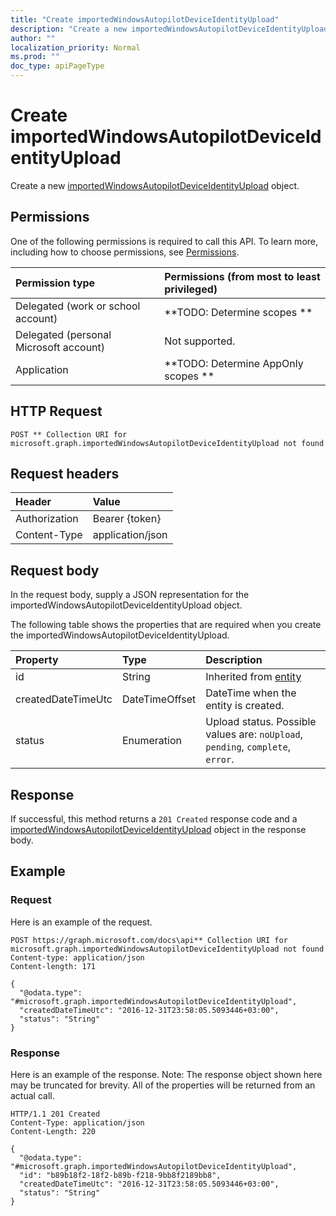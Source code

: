 ```yaml
---
title: "Create importedWindowsAutopilotDeviceIdentityUpload"
description: "Create a new importedWindowsAutopilotDeviceIdentityUpload object."
author: ""
localization_priority: Normal
ms.prod: ""
doc_type: apiPageType
---
```


# Create importedWindowsAutopilotDeviceIdentityUpload

Create a new [importedWindowsAutopilotDeviceIdentityUpload](../resources/importedwindowsautopilotdeviceidentityupload.md) object.

## Permissions
One of the following permissions is required to call this API. To learn more, including how to choose permissions, see [Permissions](/concepts/permissions-reference.md).

|Permission type|Permissions (from most to least privileged)|
|:---|:---|
|Delegated (work or school account)|**TODO: Determine scopes **|
|Delegated (personal Microsoft account)|Not supported.|
|Application|**TODO: Determine AppOnly scopes **|

## HTTP Request
<!-- {
  "blockType": "ignored"
}
-->
``` http
POST ** Collection URI for microsoft.graph.importedWindowsAutopilotDeviceIdentityUpload not found
```

## Request headers
|Header|Value|
|:---|:---|
|Authorization|Bearer {token}|
|Content-Type|application/json|

## Request body
In the request body, supply a JSON representation for the importedWindowsAutopilotDeviceIdentityUpload object.

The following table shows the properties that are required when you create the importedWindowsAutopilotDeviceIdentityUpload.

|Property|Type|Description|
|:---|:---|:---|
|id|String| Inherited from [entity](../resources/entity.md)|
|createdDateTimeUtc|DateTimeOffset|DateTime when the entity is created.|
|status|Enumeration|Upload status. Possible values are: `noUpload`, `pending`, `complete`, `error`.|



## Response
If successful, this method returns a `201 Created` response code and a [importedWindowsAutopilotDeviceIdentityUpload](../resources/importedwindowsautopilotdeviceidentityupload.md) object in the response body.

## Example

### Request
Here is an example of the request.
<!-- {
  "blockType": "request",
  "name": "create_importedwindowsautopilotdeviceidentityupload_from_"
}
-->
``` http
POST https://graph.microsoft.com/docs\api** Collection URI for microsoft.graph.importedWindowsAutopilotDeviceIdentityUpload not found
Content-type: application/json
Content-length: 171

{
  "@odata.type": "#microsoft.graph.importedWindowsAutopilotDeviceIdentityUpload",
  "createdDateTimeUtc": "2016-12-31T23:58:05.5093446+03:00",
  "status": "String"
}
```

### Response
Here is an example of the response. Note: The response object shown here may be truncated for brevity. All of the properties will be returned from an actual call.
<!-- {
  "blockType": "response",
  "truncated": true,
  "@odata.type": "microsoft.graph.importedwindowsautopilotdeviceidentityupload"
}
-->
``` http
HTTP/1.1 201 Created
Content-Type: application/json
Content-Length: 220

{
  "@odata.type": "#microsoft.graph.importedWindowsAutopilotDeviceIdentityUpload",
  "id": "b89b18f2-18f2-b89b-f218-9bb8f2189bb8",
  "createdDateTimeUtc": "2016-12-31T23:58:05.5093446+03:00",
  "status": "String"
}
```

